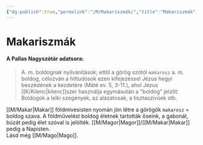 ```yaml
---
{"dg-publish":true,"permalink":"/M/Makariszmák/","title":"Makariszmák","created":"2023-11-22T01:09","updated":"2025-08-31T02:54"}
---
```



# Makariszmák

#### A Pallas Nagyszótár adatsora:

> A. m. boldognak nyilvánitások; ettől a görög szótól `makarosz` a. m. boldog, célozván a hittudósok ezen kifejezéssel Jézus hegyi beszédének a kezdetére (Máté ev. 5, 3-11.), ahol Jézus [[K/Kilenc\|kilenc]]szer használja egymásután a "boldog" jelzőt: Boldogok a lelki szegények, az alázatosak, a tisztaszívüek stb.  



[[M/Makar\|Makar]] földmívesisten nyomán jön létre a görögök `makarosz` = boldog szava. A földművelést boldog életnek tartották őseink, a gabonát, búzát pedig élet szóval is jelölték. [[M/Magor\|Magor]]/[[M/Makar\|Makar]] pedig a Napisten.  
Lásd még [[M/Mago\|Mago]].  